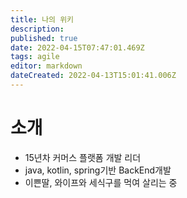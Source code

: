 ```yaml
---
title: 나의 위키
description: 
published: true
date: 2022-04-15T07:47:01.469Z
tags: agile
editor: markdown
dateCreated: 2022-04-13T15:01:41.006Z
---
```


# 소개
- 15년차 커머스 플랫폼 개발 리더
- java, kotlin, spring기반 BackEnd개발
- 이쁜딸, 와이프와 세식구를 먹여 살리는 중
